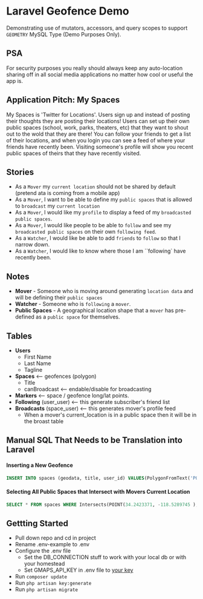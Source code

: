 # Laravel Geofence Demo

Demonstrating use of mutators, accessors, and query scopes to support ``GEOMETRY`` MySQL 
Type (Demo Purposes Only). 

## PSA
For security purposes you really should always keep any auto-location 
sharing off in all social media applications no matter how cool or useful the app is. 

## Application Pitch: My Spaces
My Spaces is 'Twitter for Locations'. Users sign up and instead of posting their thoughts they 
are posting their locations! Users can set up their own public spaces (school, work, parks, 
theaters, etc) that they want to shout out to the wold that they are there! You can follow your 
friends to get a list of their locations, and when you login you can see a feed of where your 
friends have recently been. Visiting someone's profile will show you recent public spaces of theirs that they have recently visited.

## Stories
- As a ``Mover`` my ``current location`` should not be shared by default (pretend ata is coming from a mobile app)
- As a ``Mover``, I want to be able to define my ``public spaces`` that is allowed to 
  ``broadcast`` my ``current location``
- As a ``Mover``, I would like my ``profile`` to display a feed of my ``broadcasted public spaces``.
- As a ``Mover``, I would like people to be able to ``follow`` and see my ``broadcasted public spaces`` on their own ``following feed``. 
- As a ``Watcher``, I would like be able to add ``friends`` to ``follow`` 
  so that I narrow down.
- As a ``Watcher``, I would like to know where those I am ``following` have recently been.

## Notes
- **Mover** - Someone who is moving around generating ``location data`` and will be defining their ``public spaces``
- **Watcher** - Someone who is ``following`` a ``mover``.
- **Public Spaces** - A geographical location shape that a ``mover`` has pre-defined as a ``public space`` for themselves.

  
## Tables
- **Users**
  - First Name
  - Last Name
  - Tagline
- **Spaces** <-- geofences (polygon)
  - Title
  - canBroadcast <-- endable/disable for broadcasting
- **Markers** <-- space / geofence long/lat points. 
- **Following** (user_user) <-- this generate subscriber's friend list
- **Broadcasts** (space_user) <-- this generates mover's profile feed
  - When a mover's current_location is in a public space then it will be in the broast table

## Manual SQL That Needs to be Translation into Laravel

#### Inserting a New Geofence
```sql
INSERT INTO spaces (geodata, title, user_id) VALUES(PolygonFromText('POLYGON((34.2424235 -118.5290969, 34.2422782 -118.5290969, 34.2422771 -118.5288421, 34.24242459999999 -118.52884680000001, 34.2424235 -118.5290969))'), 'My Public Space Name',1 );
```
#### Selecting All Public Spaces that Intersect with Movers Current Location
```sql
SELECT * FROM spaces WHERE Intersects(POINT(34.2423371, -118.5289745 ), geodata);
```

## Gettting Started
- Pull down repo and cd in project
- Rename .env-example to .env
- Configure the .env file 
  - Set the DB_CONNECTION stuff to work with your local db or with your homestead 
  - Set GMAPS_API_KEY  in .env file to [your key](https://developers.google.com/maps/documentation/javascript/get-api-key)
- Run ``composer update``
- Run ``php artisan key:generate``
- Run ``php artisan migrate``
